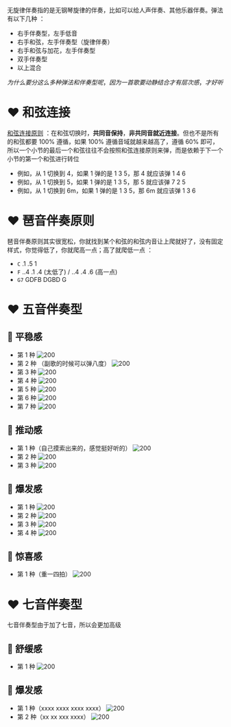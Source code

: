 无旋律伴奏指的是无钢琴旋律的伴奏，比如可以给人声伴奏、其他乐器伴奏。弹法有以下几种 ：
- 右手伴奏型，左手低音
- 右手和弦，左手伴奏型（旋律伴奏）
- 右手和弦与加花，左手伴奏型
- 双手伴奏型
- 以上混合

$$
为什么要分这么多种弹法和伴奏型呢，因为一首歌要动静结合才有层次感，才好听
$$

# ❤️ 和弦连接
<u>和弦连接原则</u> ：在和弦切换时，**共同音保持**，**非共同音就近连接**。但也不是所有的和弦都要 100% 遵循，如果 100% 遵循音域就越来越高了，遵循 60% 即可，所以一个小节的最后一个和弦往往不会按照和弦连接原则来弹，而是依赖于下一个小节的第一个和弦进行转位
- 例如，从 1 切换到 4，如果 1 弹的是 1 3 5，那 4 就应该弹 1 4 6
- 例如，从 1 切换到 5，如果 1 弹的是 1 3 5，那 5 就应该弹 7 2 5
- 例如，从 1 切换到 6m，如果 1 弹的是 1 3 5，那 6m 就应该弹 1 3 6

# ❤️ 琶音伴奏原则
琶音伴奏原则其实很宽松，你就找到某个和弦的和弦内音让上爬就好了，没有固定样式，你觉得低了，你就爬高一点；高了就爬低一点 ：
- `C` .1 .5 1
- `F` ..4 .1 .4 (太低了)  / ..4 .4 .6 (高一点)
- `G7` GDFB DGBD G

# ❤️ 五音伴奏型
## 💛 平稳感
- 第 1 种
![200](https://obsidian-1307744200.cos.ap-guangzhou.myqcloud.com/%E5%9B%BE%E7%89%87/20250405134223.png)
- 第 2 种 （副歌的时候可以弹八度）
![200](https://obsidian-1307744200.cos.ap-guangzhou.myqcloud.com/%E5%9B%BE%E7%89%87/20250405141930.png)
- 第 3 种
![200](https://obsidian-1307744200.cos.ap-guangzhou.myqcloud.com/%E5%9B%BE%E7%89%87/20250409162422.png)
- 第 4 种
![200](https://obsidian-1307744200.cos.ap-guangzhou.myqcloud.com/%E5%9B%BE%E7%89%87/20250405134736.png)
- 第 5 种
![200](https://obsidian-1307744200.cos.ap-guangzhou.myqcloud.com/%E5%9B%BE%E7%89%87/20250415155654.png)
- 第 6 种
![200](https://obsidian-1307744200.cos.ap-guangzhou.myqcloud.com/%E5%9B%BE%E7%89%87/20250405141415.png)
- 第 7 种
![200](https://obsidian-1307744200.cos.ap-guangzhou.myqcloud.com/%E5%9B%BE%E7%89%87/20250405140210.png)

## 💛 推动感
- 第 1 种（自己摸索出来的，感觉挺好听的）
![200](https://obsidian-1307744200.cos.ap-guangzhou.myqcloud.com/%E5%9B%BE%E7%89%87/20250412132921.png)
- 第 2 种
![200](https://obsidian-1307744200.cos.ap-guangzhou.myqcloud.com/%E5%9B%BE%E7%89%87/20250416145649.png)
- 第 3 种
![200](https://obsidian-1307744200.cos.ap-guangzhou.myqcloud.com/%E5%9B%BE%E7%89%87/20250424110807.png)

## 💛 爆发感
- 第 1 种
![200](https://obsidian-1307744200.cos.ap-guangzhou.myqcloud.com/%E5%9B%BE%E7%89%87/20250515002235.png)
- 第 2 种
![200](https://obsidian-1307744200.cos.ap-guangzhou.myqcloud.com/%E5%9B%BE%E7%89%87/20250424111030.png)
- 第 3 种
![200](https://obsidian-1307744200.cos.ap-guangzhou.myqcloud.com/%E5%9B%BE%E7%89%87/20250416151235.png)
- 第 4 种
![200](https://obsidian-1307744200.cos.ap-guangzhou.myqcloud.com/%E5%9B%BE%E7%89%87/20250514230958.png)

## 💛 惊喜感
- 第 1 种（重一四拍）
![200](https://obsidian-1307744200.cos.ap-guangzhou.myqcloud.com/%E5%9B%BE%E7%89%87/20250426212745.png)

# ❤️ 七音伴奏型
七音伴奏型由于加了七音，所以会更加高级

## 💛 舒缓感
- 第 1 种
![200](https://obsidian-1307744200.cos.ap-guangzhou.myqcloud.com/%E5%9B%BE%E7%89%87/20250515005432.png)

## 💛 爆发感
- 第 1 种（xxxx xxxx xxxx xxxx）
![200](https://obsidian-1307744200.cos.ap-guangzhou.myqcloud.com/%E5%9B%BE%E7%89%87/20250515005942.png)
- 第 2 种（xx xx xxx xxxx）
![200](https://obsidian-1307744200.cos.ap-guangzhou.myqcloud.com/%E5%9B%BE%E7%89%87/20250518005609.png)



